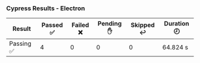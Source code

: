### Cypress Results - Electron

| Result |Passed :white_check_mark: | Failed :x:|Pending :hand:|Skipped :leftwards_arrow_with_hook:|Duration :clock8: |
|--|--|--|--|--|--|
|Passing :white_check_mark:  | 4|0|0|0| 64.824 s|